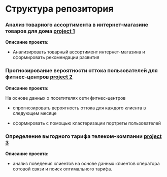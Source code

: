 # Структура репозитория

### Анализ товарного ассортимента в интернет-магазине товаров для дома [project 1](https://github.com/Gaisenova/repository/tree/main/Project%201) 

**Описание проекта:** 

- Анализировать товарный ассортимент интернет-магазина и сформировать рекомендации развития


### Прогнозирование вероятности оттока пользователей для фитнес-центров [project 2](https://github.com/Gaisenova/repository/tree/main/Project%202) 

**Описание проекта:**

На основе данных о посетителях сети фитнес-центров

- спрогнозировать вероятность оттока для каждого клиента в следующем месяце

- сформировать с помощью кластеризации портреты пользователей

### Определение выгодного тарифа телеком-компании [project 3](https://github.com/Gaisenova/repository/tree/main/Project%203) 

**Описание проекта:** 

- анализ поведения клиентов на основе данных клиентов оператора сотовой связи и поиск оптимального тарифа.



           

